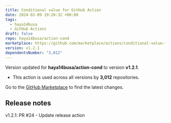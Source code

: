 ```yaml
---
title: Conditional value for GitHub Action
date: 2024-02-09 19:20:32 +00:00
tags:
  - haya14busa
  - GitHub Actions
draft: false
repo: haya14busa/action-cond
marketplace: https://github.com/marketplace/actions/conditional-value-for-github-action
version: v1.2.1
dependentsNumber: "3,012"
---
```



Version updated for **haya14busa/action-cond** to version **v1.2.1**.
- This action is used across all versions by **3,012** repositories.

Go to the [GitHub Marketplace](https://github.com/marketplace/actions/conditional-value-for-github-action) to find the latest changes.

## Release notes

v1.2.1: PR #24 - Update release action
